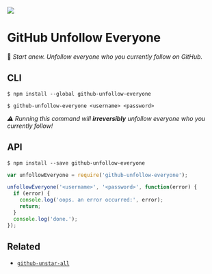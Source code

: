 ![](https://d13yacurqjgara.cloudfront.net/users/2014/screenshots/1095158/attachments/137262/octocat.svg)

# GitHub Unfollow Everyone

:fallen_leaf: _Start anew. Unfollow everyone who you currently follow on GitHub._

## CLI

```
$ npm install --global github-unfollow-everyone
```
```
$ github-unfollow-everyone <username> <password>
```

_:warning: Running this command will **irreversibly** unfollow everyone who you currently follow!_

## API

```
$ npm install --save github-unfollow-everyone
```

```javascript
var unfollowEveryone = require('github-unfollow-everyone');

unfollowEveryone('<username>', '<password>', function(error) {
  if (error) {
    console.log('oops. an error occurred:', error);
    return;
  }
  console.log('done.');
});
```

## Related

- [`github-unstar-all`](https://github.com/alexbooker/github-unstar-all)
